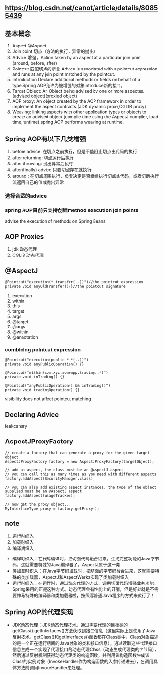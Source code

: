 ## https://blog.csdn.net/canot/article/details/80855439
## 基本概念
1. Aspect    @Aspect
2. Join point   切点（方法的执行，异常的抛出）
3. Advice       增强，Action taken by an aspect at a particular join point.(around, before, after)
4. Pointcut     匹配切点的断言.Advice is associated with a pointcut expression and runs at any join point matched by the pointcut.
5. Introduction     Declare additional methods or fields on behalf of a type.Spring AOP允许为被增强的对象introduce新的接口。
6. Target Object: An Object being advised by one or more aspectes.(advised object)(proxied object)
7. AOP proxy: An object created by the AOP framework in order to implement the aspect contracts.(JDK dynamic proxy,CGLIB proxy)
8. Weaving: linking aspects with other application types or objects to create an advised object.(compile time using the AspectJ compiler, load time,runtime).spring AOP performs weaving at runtime.

## Spring AOP有以下几类增强
1. before advice:       在切点之前执行，但是不能阻止切点出代码的执行
2. after returning:     切点运行后执行
3. after throwing:      抛出异常后执行
4. after(finally) advice 只要切点存在就执行
5. around :             在切点周围执行，负责决定是否继续执行切点处代码，或者切断执行流返回自己的值或抛出异常

### 选择合适的advice

### spring AOP目前只支持创建method execution join points
advise the execution of methods on Spring Beans

## AOP Proxies
1. jdk 动态代理
2. CGLIB 动态代理

## @AspectJ
```
@Pointcut("execution(* transfer(..))")//the pointcut expression
private void anyOldTransfer(){}//the pointcut signature
```

1. execution
2. within
3. this
4. target
5. args
6. @target
7. @args
8. @within
9. @annotation

### combining pointcut expression
```
@Pointcut("execution(public * *(..))")
private void anyPublicOperation() {} 

@Pointcut("within(com.xyz.someapp.trading..*)")
private void inTrading() {} 

@Pointcut("anyPublicOperation() && inTrading()")
private void tradingOperation() {} 
```

visibility does not affect pointcut matching

## Declaring Advice
leakcanary

## AspectJProxyFactory
```
// create a factory that can generate a proxy for the given target object
AspectJProxyFactory factory = new AspectJProxyFactory(targetObject);

// add an aspect, the class must be an @AspectJ aspect
// you can call this as many times as you need with different aspects
factory.addAspect(SecurityManager.class);

// you can also add existing aspect instances, the type of the object supplied must be an @AspectJ aspect
factory.addAspect(usageTracker);

// now get the proxy object...
MyInterfaceType proxy = factory.getProxy();
```

## note
1. 运行时织入
2. 加载时织入
3. 编译期织入

- 编译时织入：在代码编译时，把切面代码融合进来，生成完整功能的Java字节码，这就需要特殊的Java编译器了，AspectJ属于这一类
- 类加载时织入：在Java字节码加载时，把切面的字节码融合进来，这就需要特殊的类加载器，AspectJ和AspectWerkz实现了类加载时织入
- 运行时织入：在运行时，通过动态代理的方式，调用切面代码增强业务功能，Spring采用的正是这种方式。动态代理会有性能上的开销，但是好处就是不需要神马特殊的编译器和类加载器啦，按照写普通Java程序的方式来就行了！

## Spring AOP的代理实现
- JDK动态代理：JDK动态代理技术。通过需要代理的目标类的getClass().getInterfaces()方法获取到接口信息（这里实际上是使用了Java反射技术。getClass()和getInterfaces()函数都在Class类中，Class对象描述的是一个正在运行期间的Java对象的类和接口信息），通过读取这些代理接口信息生成一个实现了代理接口的动态代理Class（动态生成代理类的字节码），然后通过反射机制获得动态代理类的构造函数，并利用该构造函数生成该Class的实例对象（InvokeHandler作为构造函数的入参传递进去），在调用具体方法前调用InvokeHandler来处理。



























